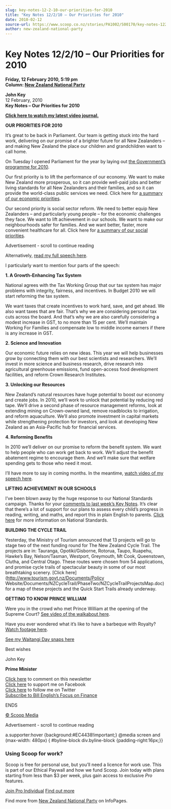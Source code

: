```yaml
---
slug: key-notes-12-2-10-our-priorities-for-2010
title: "Key Notes 12/2/10 – Our Priorities for 2010"
date: 2010-02-12
source-url: https://www.scoop.co.nz/stories/PA1002/S00170/key-notes-12210-our-priorities-for-2010.htm
author: new-zealand-national-party
---
```

Key Notes 12/2/10 – Our Priorities for 2010
===========================================

**Friday, 12 February 2010, 5:19 pm**  
**Column: [New Zealand National Party](https://info.scoop.co.nz/New_Zealand_National_Party)**

**John Key**  
12 February, 2010  
**Key Notes – Our Priorities for 2010**

[**Click here to watch my latest video journal.**](http://www.youtube.com/watch?v=cbGFSnHD2bk)

**OUR PRIORITIES FOR 2010**

  
[](http://www.youtube.com/watch?v=cbGFSnHD2bk)

It’s great to be back in Parliament. Our team is getting stuck into the hard work, delivering on our promise of a brighter future for all New Zealanders – and making New Zealand the place our children and grandchildren want to call home.

On Tuesday I opened Parliament for the year by laying out [the Government’s programme for 2010](http://www.johnkey.co.nz/categories/4-Speech).

Our first priority is to lift the performance of our economy. We want to make New Zealand more prosperous, so it can provide well-paid jobs and better living standards for all New Zealanders and their families, and so it can provide the world-class public services we need. Click here for [a summary of our economic priorities](http://www.national.org.nz/files/2010/2010_TheEconomy.pdf).

Our second priority is social sector reform. We need to better equip New Zealanders – and particularly young people – for the economic challenges they face. We want to lift achievement in our schools. We want to make our neighbourhoods safer for families. And we want better, faster, more convenient healthcare for all. Click here for [a summary of our social priorities](http://www.national.org.nz/files/2010/2010_SocialIssues.pdf).

Advertisement - scroll to continue reading





Alternatively, [read my full speech here](http://www.johnkey.co.nz/categories/4-Speech).

I particularly want to mention four parts of the speech:

**1\. A Growth-Enhancing Tax System**

National agrees with the Tax Working Group that our tax system has major problems with integrity, fairness, and incentives. In Budget 2010 we will start reforming the tax system.

We want taxes that create incentives to work hard, save, and get ahead. We also want taxes that are fair. That’s why we are considering personal tax cuts across the board. And that’s why we are also carefully considering a modest increase in GST, to no more than 15 per cent. We’ll maintain Working For Families and compensate low to middle income earners if there is any increase in GST.

**2\. Science and Innovation**

Our economic future relies on new ideas. This year we will help businesses grow by connecting them with our best scientists and researchers. We’ll invest in more science and business research, drive research into agricultural greenhouse emissions, fund open-access food development facilities, and reform Crown Research Institutes.

**3\. Unlocking our Resources**

New Zealand’s natural resources have huge potential to boost our economy and create jobs. In 2010, we’ll work to unlock that potential by reducing red tape. We’ll drive a second phase of resource management reforms, look at extending mining on Crown-owned land, remove roadblocks to irrigation, and reform aquaculture. We’ll also promote investment in capital markets while strengthening protection for investors, and look at developing New Zealand as an Asia-Pacific hub for financial services.

**4\. Reforming Benefits**

In 2010 we’ll deliver on our promise to reform the benefit system. We want to help people who can work get back to work. We’ll adjust the benefit abatement regime to encourage them. And we’ll make sure that welfare spending gets to those who need it most.

I’ll have more to say in coming months. In the meantime, [watch video of my speech here](http://www.youtube.com/nationalparty).

**LIFTING ACHIEVEMENT IN OUR SCHOOLS**

I’ve been blown away by the huge response to our National Standards campaign. Thanks for your [comments to last week’s Key Notes](http://www.johnkey.co.nz/archives/882-Key-Notes-National-Standards-for-New-Zealand-Schools.html). It’s clear that there’s a lot of support for our plans to assess every child’s progress in reading, writing, and maths, and report this in plain English to parents. [Click here](http://www.national.org.nz/education/) for more information on National Standards.

**BUILDING THE CYCLE TRAIL**

Yesterday, the Ministry of Tourism announced that 13 projects will go to stage two of the next funding round for The New Zealand Cycle Trail. The projects are in: Tauranga, Opotiki/Gisborne, Rotorua, Taupo, Ruapehu, Hawke’s Bay, Nelson/Tasman, Westport, Greymouth, Mt Cook, Queenstown, Clutha, and Central Otago. These routes were chosen from 54 applications, and promise cycle trails of spectacular beauty in some of our most breathtaking scenery. [Click here](http://www.tourism.govt.nz/Documents/Policy
Website/Documents/NZCycleTrail/PhaseTwo/NZCycleTrailProjectsMap.doc) for a map of these projects and the Quick Start Trails already underway.

**GETTING TO KNOW PRINCE WILLIAM**

Were you in the crowd who met Prince William at the opening of the Supreme Court? [See video of the walkabout here](http://www.youtube.com/watch?v=FakX-CENU_8).

Have you ever wondered what it’s like to have a barbeque with Royalty? [Watch footage here](http://www.youtube.com/nationalparty).

[See my Waitangi Day snaps here](http://www.flickr.com/photos/nznationalparty/sets/72157623238473597/)

Best wishes

John Key

**Prime Minister**

[Click here](http://www.johnkey.co.nz/archives/890-Key-Notes-Our-Priorities-for-2010.html) to comment on this newsletter  
[Click here](http://www.facebook.com/pages/John-Key/12635800428) to support me on Facebook  
[Click here](http://twitter.com/johnkeypm) to follow me on Twitter  
[Subscribe to Bill English’s Focus on Finance](http://subscriptions.beehive.govt.nz/)

  
ENDS

[© Scoop Media](http://www.scoop.co.nz/about/terms.html)  

Advertisement - scroll to continue reading



a.supporter:hover {background:#EC4438!important;} @media screen and (max-width: 480px) { #byline-block div.byline-block {padding-right:16px;}}

### Using Scoop for work?

Scoop is free for personal use, but you’ll need a licence for work use. This is part of our Ethical Paywall and how we fund Scoop. Join today with plans starting from less than $3 per week, plus gain access to exclusive _Pro_ features.  
  
[Join Pro Individual](https://pro.scoop.co.nz/Individual/?from=ProIn24) [Find out more](https://pro.scoop.co.nz/using-scoop-for-work/?from=ProIn24)

Find more from [New Zealand National Party](https://info.scoop.co.nz/New_Zealand_National_Party) on InfoPages.